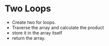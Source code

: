 # Two Loops

- Create two for loops.
- Traverse the array and calculate the product
- store it in the array itself
- return the array.